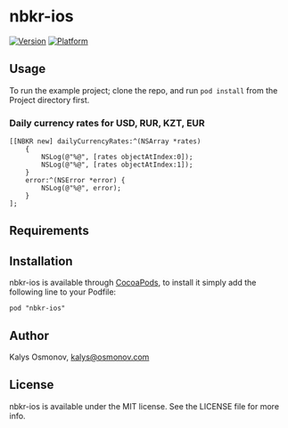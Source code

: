 # nbkr-ios

[![Version](http://cocoapod-badges.herokuapp.com/v/nbkr-ios/badge.png)](http://cocoadocs.org/docsets/nbkr-ios)
[![Platform](http://cocoapod-badges.herokuapp.com/p/nbkr-ios/badge.png)](http://cocoadocs.org/docsets/nbkr-ios)

## Usage

To run the example project; clone the repo, and run `pod install` from the Project directory first.

### Daily currency rates for USD, RUR, KZT, EUR
```
[[NBKR new] dailyCurrencyRates:^(NSArray *rates)
	{
		NSLog(@"%@", [rates objectAtIndex:0]);
		NSLog(@"%@", [rates objectAtIndex:1]);
	}
	error:^(NSError *error) {
		NSLog(@"%@", error);
	}
];
```

## Requirements

## Installation

nbkr-ios is available through [CocoaPods](http://cocoapods.org), to install
it simply add the following line to your Podfile:

    pod "nbkr-ios"

## Author

Kalys Osmonov, kalys@osmonov.com

## License

nbkr-ios is available under the MIT license. See the LICENSE file for more info.

